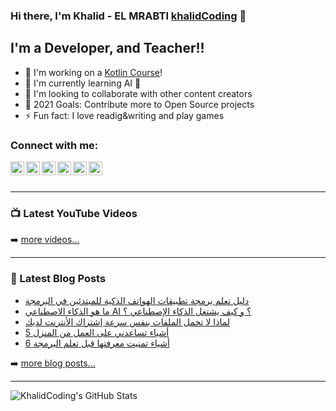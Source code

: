 ### Hi there, I'm Khalid - EL MRABTI [khalidCoding](https://khalidcoding.com/) 👋

## I'm a Developer, and Teacher!!

- 🔭 I'm working on a [Kotlin Course](https://www.youtube.com/channel/UC63t6j4X8EjabArl2rtWlJQ)!
- 🌱 I'm currently learning AI 🤣
- 👯 I'm looking to collaborate with other content creators
- 🥅 2021 Goals: Contribute more to Open Source projects
- ⚡ Fun fact: I love readig&writing and play games


### Connect with me:

[<img align="left" alt="khalidcoding.com" width="22px" src="https://khalidcoding.com/wp-content/uploads/2020/01/fav.png" />](https://khalidcoding.com/)
[<img align="left" alt="khalidcoding | YouTube" width="22px" src="https://cdn.jsdelivr.net/npm/simple-icons@v3/icons/youtube.svg" />](https://www.youtube.com/channel/UC63t6j4X8EjabArl2rtWlJQ)
[<img align="left" alt="khalidcoding | Twitter" width="22px" src="https://cdn.jsdelivr.net/npm/simple-icons@v3/icons/twitter.svg" />](https://twitter.com/KhalidCoding)
[<img align="left" alt="khalidcoding | Instagram" width="22px" src="https://cdn.jsdelivr.net/npm/simple-icons@v3/icons/facebook.svg" />](https://www.facebook.com/khalidcoding/)
[<img align="left" alt="khalidcoding | LinkedIn" width="22px" src="https://cdn.jsdelivr.net/npm/simple-icons@v3/icons/linkedin.svg" />](https://www.linkedin.com/in/khalid-el-mrabti/)
[<img align="left" alt="khalidcoding | Instagram" width="22px" src="https://cdn.jsdelivr.net/npm/simple-icons@v3/icons/instagram.svg" />](https://www.instagram.com/khalidelmrabti/)

<br />
<br />

---

### 📺 Latest YouTube Videos

<!-- YOUTUBE:START -->
<!-- YOUTUBE:END -->

➡️ [more videos...](https://www.youtube.com/channel/UC63t6j4X8EjabArl2rtWlJQ)

---

### 📕 Latest Blog Posts

<!-- BLOG-POST-LIST:START -->
- [دليل تعلم برمجة تطبيقات الهواتف الذكية للمبتدئين في البرمجة](https://khalidcoding.com/%d8%af%d9%84%d9%8a%d9%84-%d8%aa%d8%b9%d9%84%d9%85-%d8%a8%d8%b1%d9%85%d8%ac%d8%a9-%d8%aa%d8%b7%d8%a8%d9%8a%d9%82%d8%a7%d8%aa-%d8%a7%d9%84%d9%87%d9%88%d8%a7%d8%aa%d9%81/)
- [ما هو الذكاء الاصطناعي AI ؟ و كيف يشتغل الذكاء الإصطناعي ؟](https://khalidcoding.com/%d9%85%d8%a7-%d9%87%d9%88-%d8%a7%d9%84%d8%b0%d9%83%d8%a7%d8%a1-%d8%a7%d9%84%d8%a7%d8%b5%d8%b7%d9%86%d8%a7%d8%b9%d9%8a/)
- [لماذا لا تحمل الملفات بنفس سرعة إشتراك الأنترنت لديك](https://khalidcoding.com/%d8%aa%d8%ad%d9%85%d9%8a%d9%84-%d8%a7%d9%84%d9%85%d9%84%d9%81%d8%a7%d8%aa-%d9%84%d9%8a%d8%b3-%d9%83%d8%b3%d8%b1%d8%b9%d8%a9-%d8%a7%d9%84%d8%a7%d9%86%d8%aa%d8%b1%d9%86%d8%aa/)
- [5 أشياء تساعدني على العمل من المنزل](https://khalidcoding.com/5-%d8%a3%d8%b4%d9%8a%d8%a7%d8%a1-%d8%aa%d8%b3%d8%a7%d8%b9%d8%af%d9%86%d9%8a-%d8%b9%d9%84%d9%89-%d8%a7%d9%84%d8%b9%d9%85%d9%84-%d9%85%d9%86-%d8%a7%d9%84%d9%85%d9%86%d8%b2%d9%84/)
- [6 أشياء تمنيت معرفتها قبل تعلم البرمجة](https://khalidcoding.com/6-%d8%a3%d8%b4%d9%8a%d8%a7%d8%a1-%d8%aa%d9%85%d9%86%d9%8a%d8%aa-%d9%85%d8%b9%d8%b1%d9%81%d8%aa%d9%87%d8%a7-%d9%82%d8%a8%d9%84-%d8%aa%d8%b9%d9%84%d9%85-%d8%a7%d9%84%d8%a8%d8%b1%d9%85%d8%ac%d8%a9/)
<!-- BLOG-POST-LIST:END -->


➡️ [more blog posts...](https://khalidcoding.com/)

---


  <img align="left" alt="KhalidCoding's GitHub Stats" src="https://github-readme-stats.codestackr.vercel.app/api?username=KhalidCoding&show_icons=true&hide_border=true" />



[website]: https://khalidcoding.com/
[twitter]: https://twitter.com/KhalidCoding
[youtube]: https://www.youtube.com/channel/UC63t6j4X8EjabArl2rtWlJQ
[instagram]: https://www.instagram.com/khalidelmrabti/
[linkedin]: https://www.linkedin.com/in/khalid-el-mrabti/


